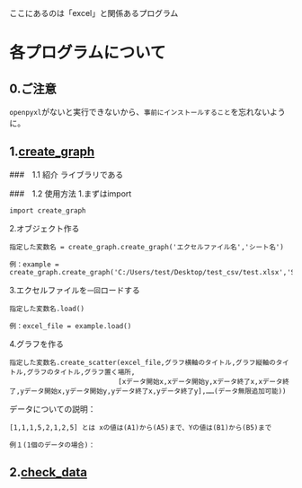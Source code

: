 ここにあるのは「excel」と関係あるプログラム
# 各プログラムについて
## 0.ご注意
`openpyxl`がないと実行できないから、`事前にインストールすること`を忘れないように。
## 1.[create_graph](create_graph.py)
###　1.1 紹介
ライブラリである</p>

###　1.2 使用方法
1.まずはimport
```
import create_graph
```
</pr>2.オブジェクト作る
```
指定した変数名 = create_graph.create_graph('エクセルファイル名','シート名')

例：example = create_graph.create_graph('C:/Users/test/Desktop/test_csv/test.xlsx','Sheet')
```
</pr>3.エクセルファイルを`一回`ロードする
```
指定した変数名.load()

例：excel_file = example.load()
```
</pr>4.グラフを作る
```
指定した変数名.create_scatter(excel_file,グラフ横軸のタイトル,グラフ縦軸のタイトル,グラフのタイトル,グラフ置く場所,
                           [xデータ開始x,xデータ開始y,xデータ終了x,xデータ終了,yデータ開始x,yデータ開始y,yデータ終了x,yデータ終了y],……(データ無限追加可能))
```
データについての説明：
```
[1,1,1,5,2,1,2,5] とは xの値は(A1)から(A5)まで、Yの値は(B1)から(B5)まで
```
```
例１(1個のデータの場合)：

```
## 2.[check_data](check_data.py)